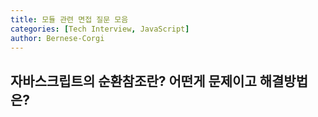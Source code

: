 ```yaml
---
title: 모듈 관련 면접 질문 모음
categories: [Tech Interview, JavaScript]
author: Bernese-Corgi
---
```


## 자바스크립트의 순환참조란? 어떤게 문제이고 해결방법은?
